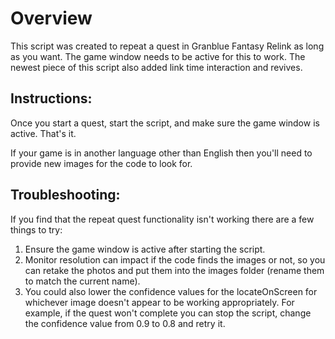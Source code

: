 # Overview

This script was created to repeat a quest in Granblue Fantasy Relink as long as you want. The game window needs to be active for this to work. The newest piece of this script also added link time interaction and revives.

## Instructions:
Once you start a quest, start the script, and make sure the game window is active. That's it.

If your game is in another language other than English then you'll need to provide new images for the code to look for.

## Troubleshooting:
If you find that the repeat quest functionality isn't working there are a few things to try:
1. Ensure the game window is active after starting the script.
2. Monitor resolution can impact if the code finds the images or not, so you can retake the photos and put them into the images folder (rename them to match the current name).
3. You could also lower the confidence values for the locateOnScreen for whichever image doesn't appear to be working appropriately. For example, if the quest won't complete you can stop the script, change the confidence value from 0.9 to 0.8 and retry it.
